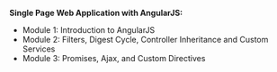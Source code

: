 **Single Page Web Application with AngularJS:**
- Module 1: Introduction to AngularJS
- Module 2: Filters, Digest Cycle, Controller Inheritance and Custom Services
- Module 3: Promises, Ajax, and Custom Directives

